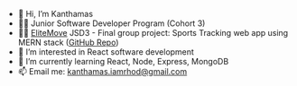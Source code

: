 - 👋 Hi, I’m Kanthamas 
- 👩‍💻 Junior Software Developer Program (Cohort 3)
- 👩‍💻 [EliteMove](https://elitemove-ui.vercel.app/) JSD3 - Final group project: Sports Tracking web app using MERN stack ([GitHub Repo](https://github.com/JSD3G6))
- 👀 I’m interested in React software development
- 🌱 I’m currently learning React,  Node, Express, MongoDB
- 📫 Email me: kanthamas.iamrhod@gmail.com




<!---
Kanthamas/Kanthamas is a ✨ special ✨ repository because its `README.md` (this file) appears on your GitHub profile.
You can click the Preview link to take a look at your changes.
--->


